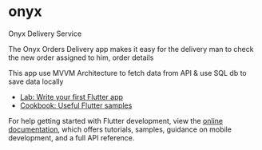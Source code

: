 # onyx

Onyx Delivery Service

The Onyx Orders Delivery app makes it easy for the delivery man to check the new order assigned to him,
order details

This app use  MVVM Architecture to fetch data from API  & use SQL db to save data locally


- [Lab: Write your first Flutter app](https://docs.flutter.dev/get-started/codelab)
- [Cookbook: Useful Flutter samples](https://docs.flutter.dev/cookbook)

For help getting started with Flutter development, view the
[online documentation](https://docs.flutter.dev/), which offers tutorials,
samples, guidance on mobile development, and a full API reference.
